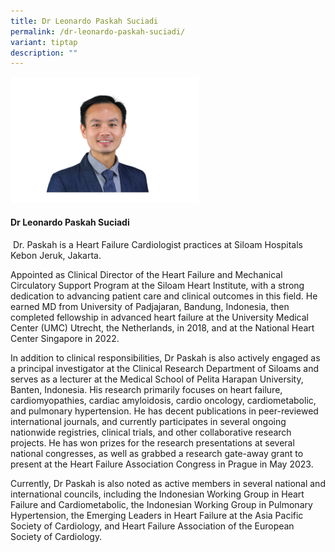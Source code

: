 ```yaml
---
title: Dr Leonardo Paskah Suciadi
permalink: /dr-leonardo-paskah-suciadi/
variant: tiptap
description: ""
---
```

<div class="isomer-image-wrapper">
<img style="width: 60%;" height="auto" width="100%" alt="" src="/images/ASPIRE Network /Leonardo_Paskah_Suciadi.png">
</div>
<h4>Dr Leonardo Paskah Suciadi</h4>
<p>&nbsp;Dr. Paskah is a Heart Failure Cardiologist practices at Siloam Hospitals
Kebon Jeruk, Jakarta.</p>
<p>Appointed as Clinical Director of the Heart Failure and Mechanical Circulatory
Support Program at the Siloam Heart Institute, with a strong dedication
to advancing patient care and clinical outcomes in this field. He earned
MD from University of Padjajaran, Bandung, Indonesia, then completed fellowship
in advanced heart failure at the University Medical Center (UMC) Utrecht,
the Netherlands, in 2018, and at the National Heart Center Singapore in
2022.</p>
<p>In addition to clinical responsibilities, Dr Paskah is also actively engaged
as a principal investigator at the Clinical Research Department of Siloams
and serves as a lecturer at the Medical School of Pelita Harapan University,
Banten, Indonesia. His research primarily focuses on heart failure, cardiomyopathies,
cardiac amyloidosis, cardio oncology, cardiometabolic, and pulmonary hypertension.
He has decent publications in peer-reviewed international journals, and
currently participates in several ongoing nationwide registries, clinical
trials, and other collaborative research projects. He has won prizes for
the research presentations at several national congresses, as well as grabbed
a research gate-away grant to present at the Heart Failure Association
Congress in Prague in May 2023.</p>
<p>Currently, Dr Paskah is also noted as active members in several national
and international councils, including the Indonesian Working Group in Heart
Failure and Cardiometabolic, the Indonesian Working Group in Pulmonary
Hypertension, the Emerging Leaders in Heart Failure at the Asia Pacific
Society of Cardiology, and Heart Failure Association of the European Society
of Cardiology.</p>
<p></p>